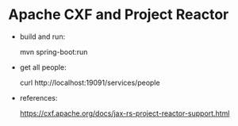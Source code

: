 Apache CXF and Project Reactor
==============

- build and run: 
  
    mvn spring-boot:run

- get all people:

    curl http://localhost:19091/services/people
   
 - references: 

    https://cxf.apache.org/docs/jax-rs-project-reactor-support.html